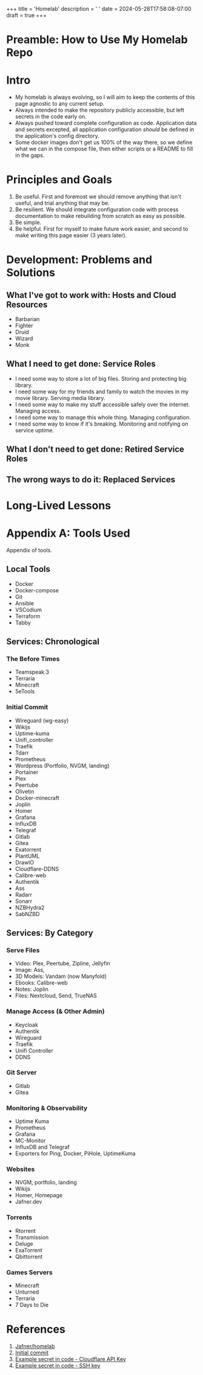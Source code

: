 +++
title = 'Homelab'
description = ' '
date = 2024-05-28T17:58:08-07:00
draft = true
+++

# Preamble: How to Use My Homelab Repo

# Intro
- My homelab is always evolving, so I will aim to keep the contents of this page agnostic to any current setup. 
- Always intended to make the repository publicly accessible, but left secrets in the code early on. 
- Always pushed toward complete configuration as code. Application data and secrets excepted, all application configuration *should* be defined in the application's config directory.
- Some docker images don't get us 100% of the way there, so we define what we can in the compose file, then either scripts or a README to fill in the gaps.

# Principles and Goals
1. Be useful. First and foremost we should remove anything that isn't useful, and trial anything that may be.
2. Be resilient. We should integrate configuration code with process documentation to make rebuilding from scratch as easy as possible.
3. Be simple. 
4. Be helpful. First for myself to make future work easier, and second to make writing this page easier (3 years later). 

# Development: Problems and Solutions

## What I've got to work with: Hosts and Cloud Resources
- Barbarian
- Fighter
- Druid
- Wizard
- Monk

## What I need to get done: Service Roles

- I need some way to store a lot of big files. Storing and protecting big library.
- I need some way for my friends and family to watch the movies in my movie library. Serving media library.
- I need some way to make my stuff accessible safely over the internet. Managing access.
- I need some way to manage this whole thing. Managing configuration.
- I need some way to know if it's breaking. Monitoring and notifying on service uptime.

## What I don't need to get done: Retired Service Roles

## The wrong ways to do it: Replaced Services

# Long-Lived Lessons

# Appendix A: Tools Used
Appendix of tools.

## Local Tools
- Docker
- Docker-compose
- Git 
- Ansible
- VSCodium
- Terraform
- Tabby

## Services: Chronological

### The Before Times
- Teamspeak 3
- Terraria 
- Minecraft
- 5eTools

### Initial Commit
- Wireguard (wg-easy)
- Wikijs
- Uptime-kuma
- Unifi_controller
- Traefik
- Tdarr
- Prometheus
- Wordpress (Portfolio, NVGM, landing)
- Portainer
- Plex
- Peertube
- Olivetin
- Docker-minecraft
- Joplin
- Homer
- Grafana
- InfluxDB
- Telegraf
- Gitlab
- Gitea
- Exatorrent
- PlantUML
- DrawIO
- Cloudflare-DDNS
- Calibre-web
- Authentik
- Ass
- Radarr
- Sonarr
- NZBHydra2
- SabNZBD

## Services: By Category

### Serve Files
- Video: Plex, Peertube, Zipline, Jellyfin
- Image: Ass, 
- 3D Models: Vandam (now Manyfold)
- Ebooks: Calibre-web
- Notes: Joplin
- Files: Nextcloud, Send, TrueNAS

### Manage Access (& Other Admin)
- Keycloak
- Authentik
- Wireguard
- Traefik
- Unifi Controller
- DDNS

### Git Server
- Gitlab
- Gitea

### Monitoring & Observability
- Uptime Kuma
- Prometheus
- Grafana
- MC-Monitor
- InfluxDB and Telegraf
- Exporters for Ping, Docker, PiHole, UptimeKuma

### Websites
- NVGM, portfolio, landing
- Wikijs
- Homer, Homepage
- Jafner.dev

### Torrents
- Rtorrent
- Transmission
- Deluge
- ExaTorrent
- Qbittorrent

### Games Servers
- Minecraft
- Unturned
- Terraria
- 7 Days to Die

# References
1. [Jafner/homelab](https://gitea.jafner.tools/Jafner/homelab)
2. [Initial commit](https://gitea.jafner.tools/Jafner/homelab/commit/45c541999d972020f21547c2d0ddea739f7103ce)
3. [Example secret in code - Cloudflare API Key](https://gitea.jafner.tools/Jafner/homelab/src/commit/45c541999d972020f21547c2d0ddea739f7103ce/server/config/cloudflare-ddns/docker-compose.yml#L8)
4. [Example secret in code - SSH key](https://gitea.jafner.tools/Jafner/homelab/src/commit/45c541999d972020f21547c2d0ddea739f7103ce/server/config/wikijs/id_rsa)
